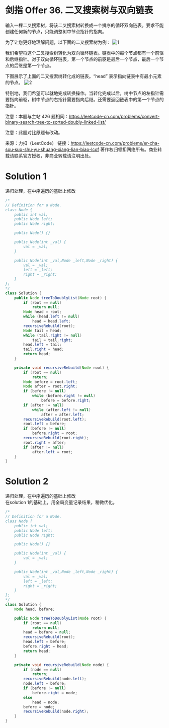 # 剑指 Offer 36. 二叉搜索树与双向链表

输入一棵二叉搜索树，将该二叉搜索树转换成一个排序的循环双向链表。要求不能创建任何新的节点，只能调整树中节点指针的指向。

为了让您更好地理解问题，以下面的二叉搜索树为例：
![1](https://assets.leetcode.com/uploads/2018/10/12/bstdlloriginalbst.png)

我们希望将这个二叉搜索树转化为双向循环链表。链表中的每个节点都有一个前驱和后继指针。对于双向循环链表，第一个节点的前驱是最后一个节点，最后一个节点的后继是第一个节点。

下图展示了上面的二叉搜索树转化成的链表。“head” 表示指向链表中有最小元素的节点。
![2](https://assets.leetcode.com/uploads/2018/10/12/bstdllreturndll.png)

特别地，我们希望可以就地完成转换操作。当转化完成以后，树中节点的左指针需要指向前驱，树中节点的右指针需要指向后继。还需要返回链表中的第一个节点的指针。

注意：本题与主站 426 题相同：https://leetcode-cn.com/problems/convert-binary-search-tree-to-sorted-doubly-linked-list/

注意：此题对比原题有改动。

来源：力扣（LeetCode）
链接：https://leetcode-cn.com/problems/er-cha-sou-suo-shu-yu-shuang-xiang-lian-biao-lcof
著作权归领扣网络所有。商业转载请联系官方授权，非商业转载请注明出处。

# Solution 1
递归处理，在中序遍历的基础上修改  
``` java
/*
// Definition for a Node.
class Node {
    public int val;
    public Node left;
    public Node right;

    public Node() {}

    public Node(int _val) {
        val = _val;
    }

    public Node(int _val,Node _left,Node _right) {
        val = _val;
        left = _left;
        right = _right;
    }
};
*/
class Solution {
    public Node treeToDoublyList(Node root) {
        if (root == null)
            return null;
        Node head = root;
        while (head.left != null)
            head = head.left;
        recursiveRebuild(root);
        Node tail = head;
        while (tail.right != null)
            tail = tail.right;
        head.left = tail;
        tail.right = head;
        return head;
    }

    private void recursiveRebuild(Node root) {
        if (root == null)
            return;
        Node before = root.left;
        Node after = root.right;
        if (before != null)
            while (before.right != null)
                before = before.right;
        if (after != null)
            while (after.left != null)
                after = after.left;
        recursiveRebuild(root.left);
        root.left = before;
        if (before != null)
            before.right = root;
        recursiveRebuild(root.right);
        root.right = after;
        if (after != null)
            after.left = root;
    }
}
```

# Solution 2
递归处理，在中序遍历的基础上修改  
在solution 1的基础上，用全局变量记录结果，稍微优化。  
``` java
/*
// Definition for a Node.
class Node {
    public int val;
    public Node left;
    public Node right;

    public Node() {}

    public Node(int _val) {
        val = _val;
    }

    public Node(int _val,Node _left,Node _right) {
        val = _val;
        left = _left;
        right = _right;
    }
};
*/
class Solution {
    Node head, before;

    public Node treeToDoublyList(Node root) {
        if (root == null)
            return null;
        head = before = null;
        recursiveRebuild(root);
        head.left = before;
        before.right = head;
        return head;
    }

    private void recursiveRebuild(Node node) {
        if (node == null)
            return;
        recursiveRebuild(node.left);
        node.left = before;
        if (before != null)
            before.right = node;
        else
            head = node;
        before = node;
        recursiveRebuild(node.right);
    }
}
```
